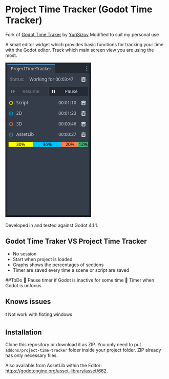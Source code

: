 # Project Time Tracker (Godot Time Tracker)

Fork of [Godot Time Traker](https://github.com/YuriSizov/godot-time-tracker) by [YuriSizov](https://github.com/YuriSizov)
Modified to suit my personal use

A small editor widget which provides basic functions for tracking your time with the Godot editor. Track which main screen view you are using the most.

![Plugin preview](/images/preview-1.png)

Developed in and tested against Godot 4.1.1.

## Godot Time Traker VS Project Time Tracker
- No session
- Start when project is loaded
- Graphs shows the percentages of sections
- Timer are saved every time a scene or script are saved

##ToDo
:white_square_button: Pause timer if Godot is inactive for some time
:white_square_button: Timer when Godot is unfocus

## Knows issues
:heavy_exclamation_mark: Not work with floting windows

## Installation
Clone this repository or download it as ZIP. You only need to put `addons/project-time-tracker` folder inside your project folder. ZIP already has only necessary files.

Also available from AssetLib within the Editor: https://godotengine.org/asset-library/asset/662.

